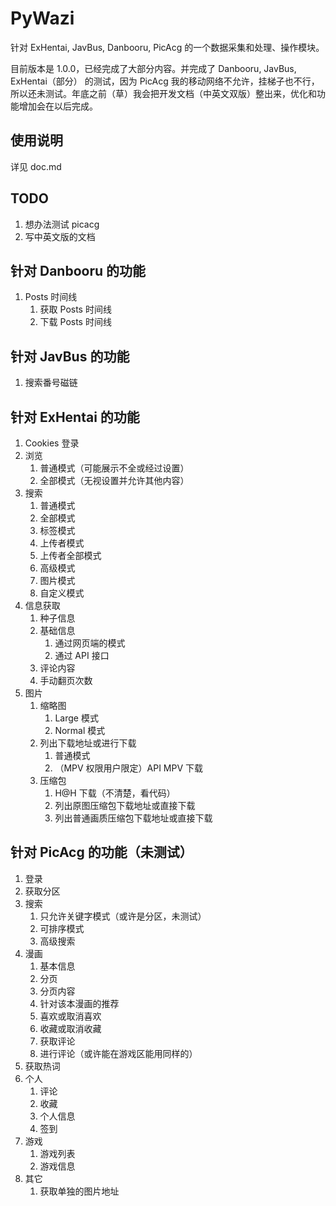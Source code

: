 # PyWazi
针对 ExHentai, JavBus, Danbooru, PicAcg 的一个数据采集和处理、操作模块。

目前版本是 1.0.0，已经完成了大部分内容。并完成了 Danbooru, JavBus, ExHentai（部分） 的测试，因为 PicAcg 我的移动网络不允许，挂梯子也不行，所以还未测试。年底之前（草）我会把开发文档（中英文双版）整出来，优化和功能增加会在以后完成。

## 使用说明
详见 doc.md

## TODO
1. 想办法测试 picacg
2. 写中英文版的文档

## 针对 Danbooru 的功能
1. Posts 时间线
    1. 获取 Posts 时间线
    2. 下载 Posts 时间线

## 针对 JavBus 的功能
1. 搜索番号磁链

## 针对 ExHentai 的功能
1. Cookies 登录
2. 浏览
    1. 普通模式（可能展示不全或经过设置）
    2. 全部模式（无视设置并允许其他内容）
3. 搜索
    1. 普通模式
    2. 全部模式
    3. 标签模式
    4. 上传者模式
    5. 上传者全部模式
    6. 高级模式
    7. 图片模式
    8. 自定义模式
4. 信息获取
    1. 种子信息
    2. 基础信息
        1. 通过网页端的模式
        2. 通过 API 接口
    3. 评论内容
    4. 手动翻页次数
5. 图片
    1. 缩略图
        1. Large 模式
        2. Normal 模式
    2. 列出下载地址或进行下载
        1. 普通模式
        2. （MPV 权限用户限定）API MPV 下载
    3. 压缩包
        1. H@H 下载（不清楚，看代码）
        2. 列出原图压缩包下载地址或直接下载
        3. 列出普通画质压缩包下载地址或直接下载

## 针对 PicAcg 的功能（未测试）
1. 登录
2. 获取分区
3. 搜索
    1. 只允许关键字模式（或许是分区，未测试）
    2. 可排序模式
    3. 高级搜索
4. 漫画
    1. 基本信息
    2. 分页
    3. 分页内容
    4. 针对该本漫画的推荐
    5. 喜欢或取消喜欢
    6. 收藏或取消收藏
    7. 获取评论
    8. 进行评论（或许能在游戏区能用同样的）
5. 获取热词
6. 个人
    1. 评论
    2. 收藏
    3. 个人信息
    4. 签到
7. 游戏
    1. 游戏列表
    2. 游戏信息
8. 其它
    1. 获取单独的图片地址
